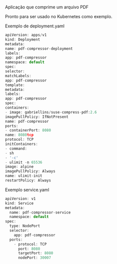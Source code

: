 Aplicação que comprime um arquivo PDF

Pronto para ser usado no Kubernetes como exemplo.

Exemplo de deployment.yaml
```jsx
apiVersion: apps/v1
kind: Deployment
metadata:
name: pdf-compressor-deployment
labels:
app: pdf-compressor
namespace: default
spec:
selector:
matchLabels:
app: pdf-compressor
template:
metadata:
labels:
app: pdf-compressor
spec:
containers:
- image: gabriellins/suse-compress-pdf:2.6
imagePullPolicy: IfNotPresent
name: pdf-compressor
ports:
- containerPort: 8080
name: 8080tcp
protocol: TCP
initContainers:
- command:
- sh
- '-c'
- ulimit -n 65536
image: alpine
imagePullPolicy: Always
name: ulimit-init
restartPolicy: Always
```

Exemplo service.yaml
```jsx
apiVersion: v1
kind: Service
metadata:
  name: pdf-compressor-service
  namespace: default
spec:
  type: NodePort
  selector:
    app: pdf-compressor
  ports:
    - protocol: TCP
      port: 8080
      targetPort: 8080
      nodePort: 30007
```
